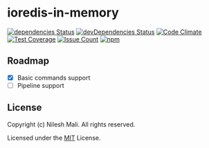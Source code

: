 # ioredis-in-memory

[![dependencies Status](https://david-dm.org/nileshmali/ioredis-in-memory/status.svg?style=flat-square)](https://david-dm.org/nileshmali/ioredis-in-memory)
[![devDependencies Status](https://david-dm.org/nileshmali/ioredis-in-memory/dev-status.svg?style=flat-square)](https://david-dm.org/nileshmali/ioredis-in-memory?type=dev)
[![Code Climate](https://img.shields.io/codeclimate/github/nileshmali/ioredis-in-memory.svg?style=flat-square)](https://codeclimate.com/github/nileshmali/ioredis-in-memory)
[![Test Coverage](https://img.shields.io/codeclimate/coverage/github/nileshmali/ioredis-in-memory.svg?style=flat-square)](https://codeclimate.com/github/nileshmali/ioredis-in-memory/coverage)
[![Issue Count](https://img.shields.io/codeclimate/issues/github/nileshmali/ioredis-in-memory.svg?style=flat-square)](https://codeclimate.com/github/nileshmali/ioredis-in-memory)
[![npm](https://img.shields.io/npm/dt/ioredis-in-memory.svg?style=flat-square)](https://www.npmjs.com/package/ioredis-in-memory)

## Roadmap

- [x] Basic commands support
- [ ] Pipeline support

## License

Copyright (c) Nilesh Mali. All rights reserved.

Licensed under the [MIT](LICENSE.txt) License.